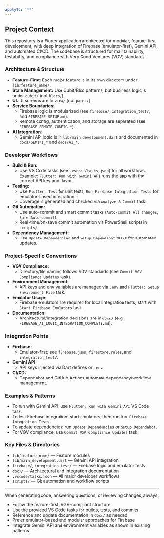 ```yaml
---
applyTo: '**'
---
```

## Project Context

This repository is a Flutter application architected for modular, feature-first development, with deep integration of Firebase (emulator-first), Gemini API, and automated CI/CD. The codebase is structured for maintainability, testability, and compliance with Very Good Ventures (VGV) standards.

### Architecture & Structure
- **Feature-First:** Each major feature is in its own directory under `lib/feature_name/`.
- **State Management:** Use Cubit/Bloc patterns, but business logic is under `cubit/` (not `blocs/`).
- **UI:** UI screens are in `view/` (not `pages/`).
- **Service Boundaries:**
  - Firebase logic is modularized (see `firebase/`, `integration_test/`, and `FIREBASE_SETUP.md`).
  - Remote config, authentication, and storage are separated (see `FIREBASE_REMOTE_CONFIG_*`).
- **AI Integration:**
  - Gemini API logic is in `lib/main_development.dart` and documented in `docs/GEMINI_*` and `docs/AI_*`.

### Developer Workflows
- **Build & Run:**
  - Use VS Code tasks (see `.vscode/tasks.json`) for all workflows. Example: `Flutter: Run with Gemini API` runs the app with the correct API key and flavor.
- **Testing:**
  - Use `Flutter: Test` for unit tests, `Run Firebase Integration Tests` for emulator-based integration.
  - Coverage is generated and checked via `Analyze & Commit` task.
- **Git Automation:**
  - Use auto-commit and smart commit tasks (`Auto-commit All Changes`, `Safe Auto-commit`).
  - Real-time/on-save commit automation via PowerShell scripts in `scripts/`.
- **Dependency Management:**
  - Use `Update Dependencies` and `Setup Dependabot` tasks for automated updates.

### Project-Specific Conventions
- **VGV Compliance:**
  - Directory/file naming follows VGV standards (see `Commit VGV Compliance Updates` task).
- **Environment Management:**
  - API keys and env variables are managed via `.env` and `Flutter: Setup Environment File` task.
- **Emulator Usage:**
  - Firebase emulators are required for local integration tests; start with `Start Firebase Emulators` task.
- **Documentation:**
  - Architectural/integration decisions are in `docs/` (e.g., `FIREBASE_AI_LOGIC_INTEGRATION_COMPLETE.md`).

### Integration Points
- **Firebase:**
  - Emulator-first; see `firebase.json`, `firestore.rules`, and `integration_test/`.
- **Gemini API:**
  - API keys injected via Dart defines or `.env`.
- **CI/CD:**
  - Dependabot and GitHub Actions automate dependency/workflow management.

### Examples & Patterns
- To run with Gemini API: use `Flutter: Run with Gemini API` VS Code task.
- To test Firebase integration: start emulators, then run `Run Firebase Integration Tests`.
- To update dependencies: run `Update Dependencies` or `Setup Dependabot`.
- For VGV compliance: use `Commit VGV Compliance Updates` task.

### Key Files & Directories
- `lib/feature_name/` — Feature modules
- `lib/main_development.dart` — Gemini API integration
- `firebase/`, `integration_test/` — Firebase logic and emulator tests
- `docs/` — Architectural and integration documentation
- `.vscode/tasks.json` — All major developer workflows
- `scripts/` — Git automation and workflow scripts

---
When generating code, answering questions, or reviewing changes, always:
- Follow the feature-first, VGV-compliant structure
- Use the provided VS Code tasks for builds, tests, and commits
- Reference and update documentation in `docs/` as needed
- Prefer emulator-based and modular approaches for Firebase
- Integrate Gemini API and environment variables as shown in existing patterns